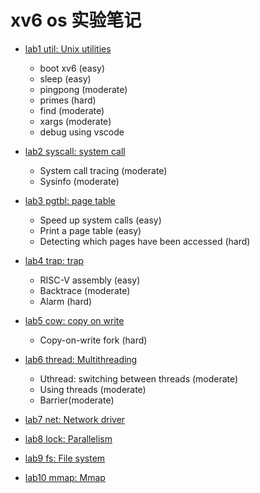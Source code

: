 # xv6 os 实验笔记

+ [lab1 util: Unix utilities](lab1.md)
    + boot xv6 (easy)
    + sleep (easy)
    + pingpong (moderate)
    + primes (hard)
    + find (moderate)
    + xargs (moderate)
    + debug using vscode
+ [lab2 syscall: system call](lab2.md)
    + System call tracing (moderate)
    + Sysinfo (moderate)

+ [lab3 pgtbl: page table](lab3.md)
    + Speed up system calls (easy)
    + Print a page table (easy)
    + Detecting which pages have been accessed (hard)

+ [lab4 trap: trap](lab4.md)
    + RISC-V assembly (easy)
    + Backtrace (moderate)
    + Alarm (hard)

+ [lab5 cow: copy on write](lab5.md)
    + Copy-on-write fork (hard)

+ [lab6 thread: Multithreading](lab6.md)
    + Uthread: switching between threads (moderate)
    + Using threads (moderate)
    + Barrier(moderate)

+ [lab7 net: Network driver](lab7.md)

+ [lab8 lock: Parallelism](lab8.md)

+ [lab9 fs: File system](lab9.md)

+ [lab10 mmap: Mmap](lab10.md)